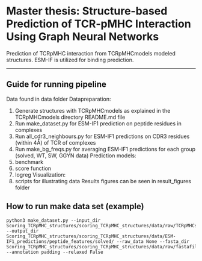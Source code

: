 # Master thesis: Structure-based Prediction of TCR-pMHC Interaction Using Graph Neural Networks
Prediction of TCRpMHC interaction from TCRpMHCmodels modeled structures. ESM-IF is utilized for binding prediction.

------------

Guide for running pipeline 
------------
Data found in data folder 
Datapreparation:
1. Generate structures with TCRpMHCmodels as explained in the TCRpMHCmodels directory README.md file 
2. Run make_dataset.py for ESM-IF1 prediction on peptide residues in complexes 
3. Run all_cdr3_neighbours.py for ESM-IF1 predictions on CDR3 residues (within 4Å) of TCR of complexes
4. Run make_bg_freqs.py for averaging ESM-IF1 predictions for each group (solved, WT, SW, GGYN data)
Prediction models: 
5. benchmark 
6. score function 
7. logreg 
Visualization: 
8. scripts for illustrating data 
Results figures can be seen in result_figures folder 

How to run make data set (example)
------------
    python3 make_dataset.py --input_dir Scoring_TCRpMHC_structures/scoring_TCRpMHC_structures/data/raw/TCRpMHCstructures/solved/ --output_dir Scoring_TCRpMHC_structures/scoring_TCRpMHC_structures/data/ESM-IF1_predictions/peptide_features/solved/ --raw_data None --fasta_dir Scoring_TCRpMHC_structures/scoring_TCRpMHC_structures/data/raw/fastafiles/solved_WT/ --annotation padding --relaxed False
